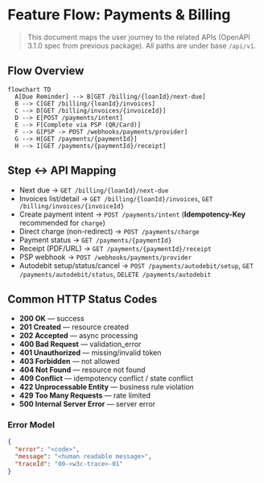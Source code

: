 # Feature Flow: Payments & Billing

> This document maps the user journey to the related APIs (OpenAPI 3.1.0 spec from previous package). All paths are under base `/api/v1`.

## Flow Overview
```mermaid
flowchart TD
  A[Due Reminder] --> B[GET /billing/{loanId}/next-due]
  B --> C[GET /billing/{loanId}/invoices]
  C --> D[GET /billing/invoices/{invoiceId}]
  D --> E[POST /payments/intent]
  E --> F[Complete via PSP (QR/Card)]
  F --> G[PSP -> POST /webhooks/payments/provider]
  G --> H[GET /payments/{paymentId}]
  H --> I[GET /payments/{paymentId}/receipt]
```

## Step ↔ API Mapping
- Next due → `GET /billing/{loanId}/next-due`
- Invoices list/detail → `GET /billing/{loanId}/invoices`, `GET /billing/invoices/{invoiceId}`
- Create payment intent → `POST /payments/intent` (**Idempotency-Key** recommended for `charge`)
- Direct charge (non-redirect) → `POST /payments/charge`
- Payment status → `GET /payments/{paymentId}`
- Receipt (PDF/URL) → `GET /payments/{paymentId}/receipt`
- PSP webhook → `POST /webhooks/payments/provider`
- Autodebit setup/status/cancel → `POST /payments/autodebit/setup`, `GET /payments/autodebit/status`, `DELETE /payments/autodebit`


## Common HTTP Status Codes
- **200 OK** — success
- **201 Created** — resource created
- **202 Accepted** — async processing
- **400 Bad Request** — validation_error
- **401 Unauthorized** — missing/invalid token
- **403 Forbidden** — not allowed
- **404 Not Found** — resource not found
- **409 Conflict** — idempotency conflict / state conflict
- **422 Unprocessable Entity** — business rule violation
- **429 Too Many Requests** — rate limited
- **500 Internal Server Error** — server error


### Error Model
```json
{
  "error": "<code>",
  "message": "<human readable message>",
  "traceId": "00-<w3c-trace>-01"
}
```
